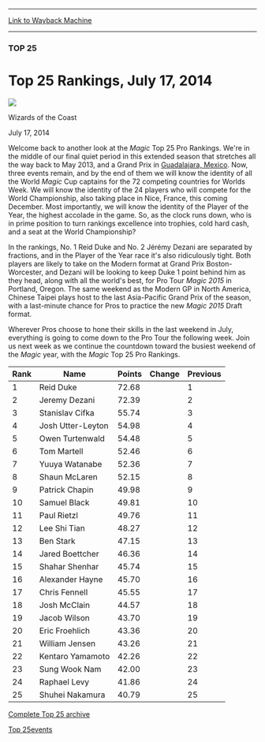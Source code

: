
---
[Link to Wayback Machine](https://web.archive.org/web/20140723082054/http://magic.wizards.com/en/articles/archive/top-25-rankings-july-17-2014-2014-07-17-events)

[_metadata_:description]:- "We continue the countdown toward the busiest weekend of the Magic year."
[_metadata_:generator]:- "Drupal 7 (http://drupal.org)"
[_metadata_:node]:- "252861"
[_metadata_:publish_date]:- "2014-07-17"
[_metadata_:source]:- "div-main"
[_metadata_:title]:- "Top 25 Rankings, July 17, 2014"
[_metadata_:wayback_capture_timestamp]:- "2014-07-23 08:20:54"
[_metadata_:wayback_raw_url]:- "https://web.archive.org/web/20140723082054id_/http://magic.wizards.com/en/articles/archive/top-25-rankings-july-17-2014-2014-07-17-events"
[_metadata_:wayback_url]:- "http://magic.wizards.com/en/articles/archive/top-25-rankings-july-17-2014-2014-07-17-events"
---





### TOP 25


Top 25 Rankings, July 17, 2014
==============================



![](https://media.magic.wizards.com/styles/auth_small/public/images/person/wizards_authorpic_larger.jpg)

Wizards of the Coast




July 17, 2014
 







Welcome back to another look at the *Magic* Top 25 Pro Rankings. We're in the middle of our final quiet period in this extended season that stretches all the way back to May 2013, and a Grand Prix in [Guadalajara, Mexico](http://archive.wizards.com/magic/magazine/article.aspx?x=mtg/daily/eventcoverage/gpgua13/welcome). Now, three events remain, and by the end of them we will know the identity of all the World *Magic* Cup captains for the 72 competing countries for Worlds Week. We will know the identity of the 24 players who will compete for the World Championship, also taking place in Nice, France, this coming December. Most importantly, we will know the identity of the Player of the Year, the highest accolade in the game. So, as the clock runs down, who is in prime position to turn rankings excellence into trophies, cold hard cash, and a seat at the World Championship?




In the rankings, No. 1 Reid Duke and No. 2 Jérémy Dezani are separated by fractions, and in the Player of the Year race it's also ridiculously tight. Both players are likely to take on the Modern format at Grand Prix Boston-Worcester, and Dezani will be looking to keep Duke 1 point behind him as they head, along with all the world's best, for Pro Tour *Magic 2015* in Portland, Oregon. The same weekend as the Modern GP in North America, Chinese Taipei plays host to the last Asia-Pacific Grand Prix of the season, with a last-minute chance for Pros to practice the new *Magic 2015* Draft format.



Wherever Pros choose to hone their skills in the last weekend in July, everything is going to come down to the Pro Tour the following week. Join us next week as we continue the countdown toward the busiest weekend of the *Magic* year, with the *Magic* Top 25 Pro Rankings.







| Rank | Name | Points | Change | Previous |
| --- | --- | --- | --- | --- |
| 1 | Reid Duke | 72.68 |  | 1 |
| 2 | Jeremy Dezani | 72.39 |  | 2 |
| 3 | Stanislav Cifka | 55.74 |  | 3 |
| 4 | Josh Utter-Leyton | 54.98 |  | 4 |
| 5 | Owen Turtenwald | 54.48 |  | 5 |
| 6 | Tom Martell | 52.46 |  | 6 |
| 7 | Yuuya Watanabe | 52.36 |  | 7 |
| 8 | Shaun McLaren | 52.15 |  | 8 |
| 9 | Patrick Chapin | 49.98 |  | 9 |
| 10 | Samuel Black | 49.81 |  | 10 |
| 11 | Paul Rietzl | 49.76 |  | 11 |
| 12 | Lee Shi Tian | 48.27 |  | 12 |
| 13 | Ben Stark | 47.15 |  | 13 |
| 14 | Jared Boettcher | 46.36 |  | 14 |
| 15 | Shahar Shenhar | 45.74 |  | 15 |
| 16 | Alexander Hayne | 45.70 |  | 16 |
| 17 | Chris Fennell | 45.55 |  | 17 |
| 18 | Josh McClain | 44.57 |  | 18 |
| 19 | Jacob Wilson | 43.70 |  | 19 |
| 20 | Eric Froehlich | 43.36 |  | 20 |
| 21 | William Jensen | 43.26 |  | 21 |
| 22 | Kentaro Yamamoto | 42.26 |  | 22 |
| 23 | Sung Wook Nam | 42.00 |  | 23 |
| 24 | Raphael Levy | 41.86 |  | 24 |
| 25 | Shuhei Nakamura | 40.79 |  | 25 |

  






[Complete Top 25 archive](/node/140916)


[Top 25](/en/tags/top-25)[events](/en/tags/events)





 
 


  







